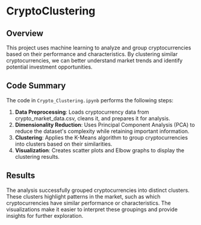 # CryptoClustering
## Overview
This project uses machine learning to analyze and group cryptocurrencies based on their performance and characteristics. By clustering similar cryptocurrencies, we can better understand market trends and identify potential investment opportunities.

## Code Summary
The code in `Crypto_Clustering.ipynb` performs the following steps:
1. **Data Preprocessing**: Loads cryptocurrency data from crypto_market_data.csv, cleans it, and prepares it for analysis.
2. **Dimensionality Reduction**: Uses Principal Component Analysis (PCA) to reduce the dataset's complexity while retaining important information.
3. **Clustering**: Applies the K-Means algorithm to group cryptocurrencies into clusters based on their similarities.
4. **Visualization**: Creates scatter plots and Elbow graphs to display the clustering results.

## Results
The analysis successfully grouped cryptocurrencies into distinct clusters. These clusters highlight patterns in the market, such as which cryptocurrencies have similar performance or characteristics. The visualizations make it easier to interpret these groupings and provide insights for further exploration.

